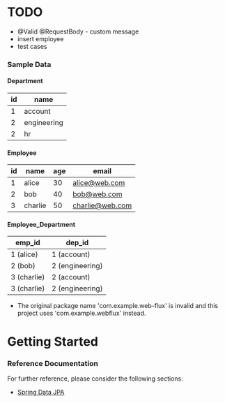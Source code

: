 # TODO
- @Valid @RequestBody - custom message
- insert employee
- test cases

### Sample Data

#### Department
| id | name        |
|----|-------------|
| 1  | account     |
| 2  | engineering |
| 2  | hr          |


#### Employee
| id | name    | age | email           |
|----|---------|-----|-----------------|
| 1  | alice   | 30  | alice@web.com   |
| 2  | bob     | 40  | bob@web.com     |
| 3  | charlie | 50  | charlie@web.com |

#### Employee_Department
| emp_id      | dep_id          |
|-------------|-----------------|
| 1 (alice)   | 1 (account)     |
| 2 (bob)     | 2 (engineering) |
| 3 (charlie) | 2 (account)     |
| 3 (charlie) | 2 (engineering) |


* The original package name 'com.example.web-flux' is invalid and this project uses 'com.example.webflux' instead.

# Getting Started

### Reference Documentation
For further reference, please consider the following sections:

* [Spring Data JPA](https://docs.spring.io/spring-boot/docs/3.1.8/reference/htmlsingle/index.html#data.sql.jpa-and-spring-data)
